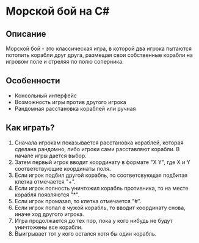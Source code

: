 # Морской бой на C#

## Описание

Морской бой - это классическая игра, в которой два игрока пытаются потопить корабли друг друга, размещая свои собственные корабли на игровом поле и стреляя по полю соперника.

## Особенности

- Консольный интерфейс
- Возможность игры против другого игрока
- Рандомная расстановка кораблей или ручная

## Как играть?

1. Сначала игрокам показывается расстановка кораблей, которая сделана рандомно, либо игроки сами расставляют корабли. В начале игры дается выбор.
2. Затем первый игрок вводит координату в формате "X Y", где X и Y соответствующие координаты поля.
3. Если игрок подбил другой корабль, то соответсвующая подбитая клетка отмечается "+".
4. Если игрок полность уничтожил корабль противника, то на месте корабля появляются "*".
5. Если игрок промазал, то клетка отмечается "#".
5. Если игрок попал в чужой корабль, то вводит координату снова, иначе ход другого игрока.
6. Игра продолжается до тех пор, пока у кого нибудь не будут уничтожены все корабли.
7. Выигрывает тот у кого остался хотя бы один корабль.

